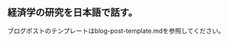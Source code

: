 
経済学の研究を日本語で話す。
-------------------------------------

ブログポストのテンプレートはblog-post-template.mdを参照してください。
